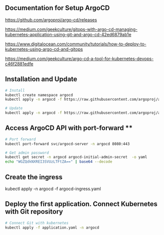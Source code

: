 ## Documentation for Setup ArgoCD
https://github.com/argoproj/argo-cd/releases

https://medium.com/geekculture/gitops-with-argo-cd-managing-kubernetes-application-using-git-and-argo-cd-42ed6879ab1e

https://www.digitalocean.com/community/tutorials/how-to-deploy-to-kubernetes-using-argo-cd-and-gitops

https://medium.com/geekculture/argo-cd-a-tool-for-kubernetes-devops-c46f2881edfe

## Installation and Update
```bash
# Install
kubectl create namespace argocd
kubectl apply -n argocd -f https://raw.githubusercontent.com/argoproj/argo-cd/v2.3.7/manifests/install.yaml

# Update
kubectl apply -n argocd -f https://raw.githubusercontent.com/argoproj/argo-cd/v2.4.8/manifests/install.yaml
```

## Access ArgoCD API with port-forward **
````bash
# Port forward
kubectl port-forward svc/argocd-server -n argocd 8080:443

# Get admin password
kubectl get secret -n argocd argocd-initial-admin-secret  -o yaml
echo "WGZQdkNXREI3SVUzLTFtZA==" | base64 --decode
````

## Create the ingress
kubectl apply -n argocd -f argocd-ingress.yaml 


## Deploy the first application. Connect Kubernetes with Git repository
```bash
# Connect Git with kubernetes
kubectl apply -f application.yaml -n argocd
```
